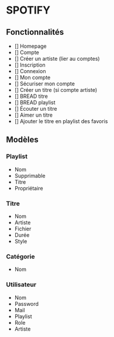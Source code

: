 # SPOTIFY

## Fonctionnalités

- [] Homepage
- [] Compte
- [] Créer un artiste (lier au comptes)
- [] Inscription
- [] Connexion
- [] Mon compte
- [] Sécuriser mon compte
- [] Créer un titre (si compte artiste)
- [] BREAD titre
- [] BREAD playlist
- [] Écouter un titre
- [] Aimer un titre
- [] Ajouter le titre en playlist des favoris

## Modèles

### Playlist

- Nom
- Supprimable
- Titre
- Propriétaire

### Titre

- Nom
- Artiste
- Fichier
- Durée
- Style

### Catégorie

- Nom

### Utilisateur

- Nom
- Password
- Mail
- Playlist
- Role
- Artiste

